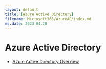 ```yaml
---
layout: default
title: [Azure Active Directory]
filename: Microsoft365/AzureAD/index.md
ms.date: 2023.04.20
---
```


# Azure Active Directory

- [Azure Active Directory Overview](Azure-Active-Directory-Overview)